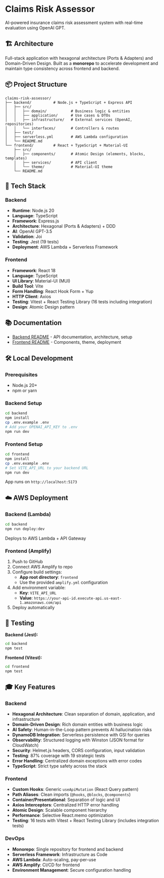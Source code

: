 # Claims Risk Assessor

AI-powered insurance claims risk assessment system with real-time evaluation using OpenAI GPT.

## 🏗️ Architecture

Full-stack application with hexagonal architecture (Ports & Adapters) and Domain-Driven Design. Built as a **monorepo** to accelerate development and maintain type consistency across frontend and backend.

## 📦 Project Structure

```
claims-risk-assessor/
├── backend/          # Node.js + TypeScript + Express API
│   ├── src/
│   │   ├── domain/           # Business logic & entities
│   │   ├── application/      # Use cases & DTOs
│   │   ├── infrastructure/   # External services (OpenAI, repositories)
│   │   └── interfaces/       # Controllers & routes
│   ├── test/
│   ├── serverless.yml        # AWS Lambda configuration
│   └── README.md
└── frontend/         # React + TypeScript + Material-UI
    ├── src/
    │   ├── components/       # Atomic Design (elements, blocks, templates)
    │   ├── services/         # API client
    │   └── theme/            # Material-UI theme
    └── README.md
```

## 🚀 Tech Stack

### Backend
- **Runtime**: Node.js 20
- **Language**: TypeScript
- **Framework**: Express.js
- **Architecture**: Hexagonal (Ports & Adapters) + DDD
- **AI**: OpenAI GPT-3.5
- **Validation**: Joi
- **Testing**: Jest (19 tests)
- **Deployment**: AWS Lambda + Serverless Framework

### Frontend
- **Framework**: React 18
- **Language**: TypeScript
- **UI Library**: Material-UI (MUI)
- **Build Tool**: Vite
- **Form Handling**: React Hook Form + Yup
- **HTTP Client**: Axios
- **Testing**: Vitest + React Testing Library (16 tests including integration)
- **Design**: Atomic Design pattern

## 📚 Documentation

- [Backend README](./backend/README.md) - API documentation, architecture, setup
- [Frontend README](./frontend/README.md) - Components, theme, deployment

## 🛠️ Local Development

### Prerequisites
- Node.js 20+
- npm or yarn

### Backend Setup
```bash
cd backend
npm install
cp .env.example .env
# Add your OPENAI_API_KEY to .env
npm run dev
```

### Frontend Setup
```bash
cd frontend
npm install
cp .env.example .env
# Set VITE_API_URL to your backend URL
npm run dev
```

App runs on `http://localhost:5173`

## ☁️ AWS Deployment

### Backend (Lambda)
```bash
cd backend
npm run deploy:dev
```

Deploys to AWS Lambda + API Gateway

### Frontend (Amplify)
1. Push to GitHub
2. Connect AWS Amplify to repo
3. Configure build settings:
   - **App root directory**: `frontend`
   - Use the provided `amplify.yml` configuration
4. Add environment variable:
   - **Key**: `VITE_API_URL`
   - **Value**: `https://your-api-id.execute-api.us-east-1.amazonaws.com/api`
5. Deploy automatically

## 🧪 Testing

**Backend (Jest):**
```bash
cd backend
npm test
```

**Frontend (Vitest):**
```bash
cd frontend
npm test
```

## 🎓 Key Features

### Backend
- **Hexagonal Architecture**: Clean separation of domain, application, and infrastructure
- **Domain-Driven Design**: Rich domain entities with business logic
- **AI Safety**: Human-in-the-Loop pattern prevents AI hallucination risks
- **DynamoDB Integration**: Serverless persistence with GSI for queries
- **Observability**: Structured logging with Winston (JSON format for CloudWatch)
- **Security**: Helmet.js headers, CORS configuration, input validation
- **Testing**: 87% coverage with 19 strategic tests
- **Error Handling**: Centralized domain exceptions with error codes
- **TypeScript**: Strict type safety across the stack

### Frontend
- **Custom Hooks**: Generic `useApiMutation` (React Query pattern)
- **Path Aliases**: Clean imports (`@hooks`, `@blocks`, `@components`)
- **Container/Presentational**: Separation of logic and UI
- **Axios Interceptors**: Centralized HTTP error handling
- **Atomic Design**: Scalable component hierarchy
- **Performance**: Selective React.memo optimization
- **Testing**: 16 tests with Vitest + React Testing Library (includes integration tests)

### DevOps
- **Monorepo**: Single repository for frontend and backend
- **Serverless Framework**: Infrastructure as Code
- **AWS Lambda**: Auto-scaling, pay-per-use
- **AWS Amplify**: CI/CD for frontend
- **Environment Management**: Secure configuration handling

